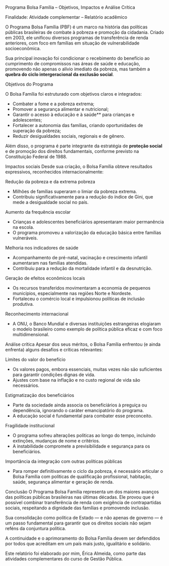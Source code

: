 Programa Bolsa Família – Objetivos, Impactos e Análise Crítica

Finalidade: Atividade complementar – Relatório acadêmico

O Programa Bolsa Família (PBF) é um marco na história das políticas públicas brasileiras de combate à pobreza e promoção da cidadania. Criado em 2003, ele unificou diversos programas de transferência de renda anteriores, com foco em famílias em situação de vulnerabilidade socioeconômica.

Sua principal inovação foi condicionar o recebimento do benefício ao cumprimento de compromissos nas áreas de saúde e educação, promovendo não apenas o alívio imediato da pobreza, mas também a **quebra do ciclo intergeracional da exclusão social**.


Objetivos do Programa

O Bolsa Família foi estruturado com objetivos claros e integrados:
- Combater a fome e a pobreza extrema;
- Promover a segurança alimentar e nutricional;
- Garantir o acesso à educação e à saúde** para crianças e adolescentes;
- Fortalecer a autonomia das famílias, criando oportunidades de superação da pobreza;
- Reduzir desigualdades sociais, regionais e de gênero.

Além disso, o programa é parte integrante da estratégia de **proteção social** e de promoção dos direitos fundamentais, conforme previsto na Constituição Federal de 1988.

Impactos sociais
Desde sua criação, o Bolsa Família obteve resultados expressivos, reconhecidos internacionalmente:

Redução da pobreza e da extrema pobreza
- Milhões de famílias superaram o limiar da pobreza extrema.
- Contribuiu significativamente para a redução do índice de Gini, que mede a desigualdade social no país.

Aumento da frequência escolar
- Crianças e adolescentes beneficiários apresentaram maior permanência na escola.
- O programa promoveu a valorização da educação básica entre famílias vulneráveis.

Melhoria nos indicadores de saúde
- Acompanhamento de pré-natal, vacinação e crescimento infantil aumentaram nas famílias atendidas.
- Contribuiu para a redução da mortalidade infantil e da desnutrição.

Geração de efeitos econômicos locais
- Os recursos transferidos movimentaram a economia de pequenos municípios, especialmente nas regiões Norte e Nordeste.
- Fortaleceu o comércio local e impulsionou políticas de inclusão produtiva.

Reconhecimento internacional
- A ONU, o Banco Mundial e diversas instituições estrangeiras elogiaram o modelo brasileiro como exemplo de política pública eficaz e com foco multidimensional.

Análise crítica
Apesar dos seus méritos, o Bolsa Família enfrentou (e ainda enfrenta) alguns desafios e críticas relevantes:

Limites do valor do benefício
- Os valores pagos, embora essenciais, muitas vezes não são suficientes para garantir condições dignas de vida.
- Ajustes com base na inflação e no custo regional de vida são necessários.

Estigmatização dos beneficiários
- Parte da sociedade ainda associa os beneficiários à preguiça ou dependência, ignorando o caráter emancipatório do programa.
- A educação social é fundamental para combater esse preconceito.

Fragilidade institucional
- O programa sofreu alterações políticas ao longo do tempo, incluindo extinções, mudanças de nome e critérios.
- A instabilidade compromete a previsibilidade e segurança para os beneficiários.

Importância da integração com outras políticas públicas
- Para romper definitivamente o ciclo da pobreza, é necessário articular o Bolsa Família com políticas de qualificação profissional, habitação, saúde, segurança alimentar e geração de renda.

Conclusão
O Programa Bolsa Família representa um dos maiores avanços das políticas públicas brasileiras nas últimas décadas. Ele provou que é possível combinar transferência de renda com exigência de contrapartidas sociais, respeitando a dignidade das famílias e promovendo inclusão.

Sua consolidação como política de Estado — e não apenas de governo — é um passo fundamental para garantir que os direitos sociais não sejam reféns da conjuntura política.

A continuidade e o aprimoramento do Bolsa Família devem ser defendidos por todos que acreditam em um país mais justo, igualitário e solidário.


Este relatório foi elaborado por mim, Érica Almeida, como parte das atividades complementares do curso de Gestão Pública.
